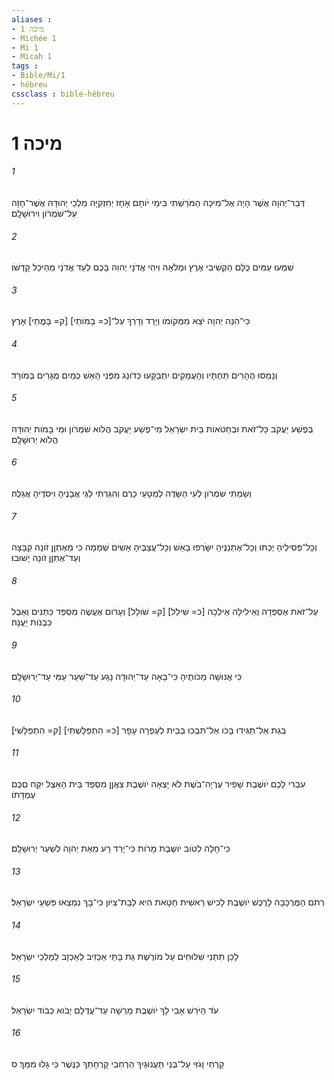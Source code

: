 ```yaml
---
aliases : 
- מיכה 1
- Michée 1
- Mi 1
- Micah 1
tags : 
- Bible/Mi/1
- hébreu
cssclass : bible-hébreu
---
```


# מיכה 1

###### 1
דְּבַר־יְהוָה אֲשֶׁר הָיָה אֶל־מִיכָה הַמֹּרַשְׁתִּי בִּימֵי יֹותָם אָחָז יְחִזְקִיָּה מַלְכֵי יְהוּדָה אֲשֶׁר־חָזָה עַל־שֹׁמְרֹון וִירוּשָׁלִָם׃
###### 2
שִׁמְעוּ עַמִּים כֻּלָּם הַקְשִׁיבִי אֶרֶץ וּמְלֹאָהּ וִיהִי אֲדֹנָי יְהוִה בָּכֶם לְעֵד אֲדֹנָי מֵהֵיכַל קָדְשֹׁו׃
###### 3
כִּי־הִנֵּה יְהוָה יֹצֵא מִמְּקֹומֹו וְיָרַד וְדָרַךְ עַל־[כ= בָּמֹותֵי] [ק= בָּמֳתֵי] אָרֶץ׃
###### 4
וְנָמַסּוּ הֶהָרִים תַּחְתָּיו וְהָעֲמָקִים יִתְבַּקָּעוּ כַּדֹּונַג מִפְּנֵי הָאֵשׁ כְּמַיִם מֻגָּרִים בְּמֹורָד׃
###### 5
בְּפֶשַׁע יַעֲקֹב כָּל־זֹאת וּבְחַטֹּאות בֵּית יִשְׂרָאֵל מִי־פֶשַׁע יַעֲקֹב הֲלֹוא שֹׁמְרֹון וּמִי בָּמֹות יְהוּדָה הֲלֹוא יְרוּשָׁלִָם׃
###### 6
וְשַׂמְתִּי שֹׁמְרֹון לְעִי הַשָּׂדֶה לְמַטָּעֵי כָרֶם וְהִגַּרְתִּי לַגַּי אֲבָנֶיהָ וִיסֹדֶיהָ אֲגַלֶּה׃
###### 7
וְכָל־פְּסִילֶיהָ יֻכַּתּוּ וְכָל־אֶתְנַנֶּיהָ יִשָּׂרְפוּ בָאֵשׁ וְכָל־עֲצַבֶּיהָ אָשִׂים שְׁמָמָה כִּי מֵאֶתְןַן זֹונָה קִבָּצָה וְעַד־אֶתְןַן זֹונָה יָשׁוּבוּ׃
###### 8
עַל־זֹאת אֶסְפְּדָה וְאֵילִילָה אֵילְכָה [כ= שִׁילַל] [ק= שֹׁולָל] וְעָרֹום אֶעֱשֶׂה מִסְפֵּד כַּתַּנִּים וְאֵבֶל כִּבְנֹות יַעֲנָה׃
###### 9
כִּי אֲנוּשָׁה מַכֹּותֶיהָ כִּי־בָאָה עַד־יְהוּדָה נָגַע עַד־שַׁעַר עַמִּי עַד־יְרוּשָׁלִָם׃
###### 10
בְּגַת אַל־תַּגִּידוּ בָּכֹו אַל־תִּבְכּוּ בְּבֵית לְעַפְרָה עָפָר [כ= הִתְפַּלָּשְׁתִּי] [ק= הִתְפַּלָּשִׁי]׃
###### 11
עִבְרִי לָכֶם יֹושֶׁבֶת שָׁפִיר עֶרְיָה־בֹשֶׁת לֹא יָצְאָה יֹושֶׁבֶת צַאֲןָן מִסְפַּד בֵּית הָאֵצֶל יִקַּח םִכֶּם עֶמְדָּתֹו׃
###### 12
כִּי־חָלָה לְטֹוב יֹושֶׁבֶת מָרֹות כִּי־יָרַד רָע מֵאֵת יְהוָה לְשַׁעַר יְרוּשָׁלִָם׃
###### 13
רְתֹם הַמֶּרְכָּבָה לָרֶכֶשׁ יֹושֶׁבֶת לָכִישׁ רֵאשִׁית חַטָּאת הִיא לְבַת־צִיֹּון כִּי־בָךְ נִמְצְאוּ פִּשְׁעֵי יִשְׂרָאֵל׃
###### 14
לָכֵן תִּתְּנִי שִׁלּוּחִים עַל מֹורֶשֶׁת גַּת בָּתֵּי אַכְזִיב לְאַכְזָב לְמַלְכֵי יִשְׂרָאֵל׃
###### 15
עֹד הַיֹּרֵשׁ אָבִי לָךְ יֹושֶׁבֶת מָרֵשָׁה עַד־עֲדֻלָּם יָבֹוא כְּבֹוד יִשְׂרָאֵל׃
###### 16
קָרְחִי וָגֹזִּי עַל־בְּנֵי תַּעֲנוּגָיִךְ הַרְחִבִי קָרְחָתֵךְ כַּנֶּשֶׁר כִּי גָלוּ מִמֵּךְ׃ ס
